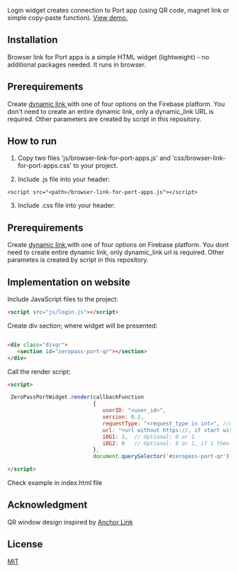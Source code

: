 Login widget creates connection to Port app (using QR code, magnet link or simple copy-paste function).
[View demo.](https://htmlpreview.github.io/?https://github.com/ZeroPass/browser-link-for-port-apps/blob/main/index.html)


## Installation

Browser link for Port apps is a simple HTML widget (lightweight) - no additional packages needed. It runs in browser.

## Prerequirements

Create [dynamic link ](https://firebase.google.com/docs/dynamic-links/create-links) with one of four options on the Firebase platform. You don't need to create an entire dynamic link, only a dynamic_link URL is required. Other parameters are created by script in this repository.


## How to run

1. Copy two files 'js/browser-link-for-port-apps.js' and 'css/browser-link-for-port-apps.css' to your project.

1. Include .js file into your header:

```
<script src="<path>/browser-link-for-port-apps.js"></script>
```
3. Include .css file into your header:

## Prerequirements

Create [dynamic link ](https://firebase.google.com/docs/dynamic-links/create-links) with one of four options on Firebase platform. You dont need to create entire dynamic link, only dynamic_link url is required. Other parametes is created by script in this repository.


## Implementation on website

Include JavaScript files to the project:

```html
<script src="js/login.js"></script>
```

Create div section; where widget will be presented:

```html

<div class="divqr">
   <section id="zeropass-port-qr"></section>
</div>
```

Call the render script:

```html
<script>

 ZeroPassPortWidget.render(callbackFunction
                           { 
                              userID: "<user_id>",
                              version: 0.2,
                              requestType: "<request_type in int>", //only ATTESTATION_REQUEST = 1, PERSONAL_INFORMATION_REQUEST = 2, FAKE_PERSONAL_INFORMATION_REQUEST = 3, LOGIN = 4 allowed
                              url: "<url without https://, if start with dot it adds .port.link>"
                              iDG1: 1,  // Optional: 0 or 1
                              iDG2: 0   // Optional: 0 or 1, if 1 then iDG1 must be 1!
                           },
                           document.querySelector('#zeropass-port-qr'));

</script>
```

Check example in index.html file

## Acknowledgment 
QR window design inspired by [Anchor Link](https://github.com/greymass/anchor-link)

## License

[MIT](https://choosealicense.com/licenses/mit/)
